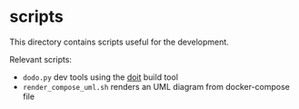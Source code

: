 # scripts

This directory contains scripts useful for the development.

Relevant scripts:

* `dodo.py` dev tools using the [doit](https://pydoit.org/) build tool
* `render_compose_uml.sh` renders an UML diagram from docker-compose file
